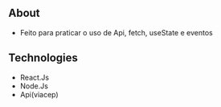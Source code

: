 ## About

- Feito para praticar o uso de Api, fetch, useState e eventos

## Technologies

- React.Js
- Node.Js
- Api(viacep)